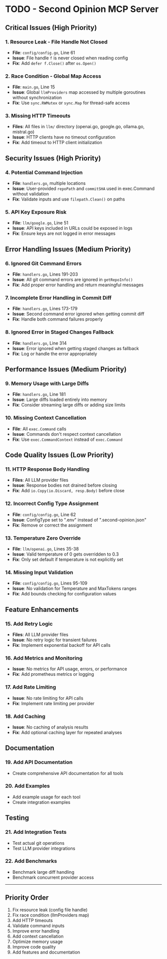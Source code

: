 # TODO - Second Opinion MCP Server

## Critical Issues (High Priority)

### 1. Resource Leak - File Handle Not Closed
- **File**: `config/config.go`, Line 61
- **Issue**: File handle `f` is never closed when reading config
- **Fix**: Add `defer f.Close()` after `os.Open()`

### 2. Race Condition - Global Map Access
- **File**: `main.go`, Line 15
- **Issue**: Global `llmProviders` map accessed by multiple goroutines without synchronization
- **Fix**: Use `sync.RWMutex` or `sync.Map` for thread-safe access

### 3. Missing HTTP Timeouts
- **Files**: All files in `llm/` directory (openai.go, google.go, ollama.go, mistral.go)
- **Issue**: HTTP clients have no timeout configuration
- **Fix**: Add timeout to HTTP client initialization

## Security Issues (High Priority)

### 4. Potential Command Injection
- **File**: `handlers.go`, multiple locations
- **Issue**: User-provided `repoPath` and `commitSHA` used in exec.Command without validation
- **Fix**: Validate inputs and use `filepath.Clean()` on paths

### 5. API Key Exposure Risk
- **File**: `llm/google.go`, Line 51
- **Issue**: API keys included in URLs could be exposed in logs
- **Fix**: Ensure keys are not logged in error messages

## Error Handling Issues (Medium Priority)

### 6. Ignored Git Command Errors
- **File**: `handlers.go`, Lines 191-203
- **Issue**: All git command errors are ignored in `getRepoInfo()`
- **Fix**: Add proper error handling and return meaningful messages

### 7. Incomplete Error Handling in Commit Diff
- **File**: `handlers.go`, Lines 173-179
- **Issue**: Second command error ignored when getting commit diff
- **Fix**: Handle both command failures properly

### 8. Ignored Error in Staged Changes Fallback
- **File**: `handlers.go`, Line 314
- **Issue**: Error ignored when getting staged changes as fallback
- **Fix**: Log or handle the error appropriately

## Performance Issues (Medium Priority)

### 9. Memory Usage with Large Diffs
- **File**: `handlers.go`, Line 181
- **Issue**: Large diffs loaded entirely into memory
- **Fix**: Consider streaming large diffs or adding size limits

### 10. Missing Context Cancellation
- **File**: All `exec.Command` calls
- **Issue**: Commands don't respect context cancellation
- **Fix**: Use `exec.CommandContext` instead of `exec.Command`

## Code Quality Issues (Low Priority)

### 11. HTTP Response Body Handling
- **Files**: All LLM provider files
- **Issue**: Response bodies not drained before closing
- **Fix**: Add `io.Copy(io.Discard, resp.Body)` before close

### 12. Incorrect Config Type Assignment
- **File**: `config/config.go`, Line 62
- **Issue**: ConfigType set to ".env" instead of ".second-opinion.json"
- **Fix**: Remove or correct the assignment

### 13. Temperature Zero Override
- **File**: `llm/openai.go`, Lines 35-38
- **Issue**: Valid temperature of 0 gets overridden to 0.3
- **Fix**: Only set default if temperature is not explicitly set

### 14. Missing Input Validation
- **File**: `config/config.go`, Lines 95-109
- **Issue**: No validation for Temperature and MaxTokens ranges
- **Fix**: Add bounds checking for configuration values

## Feature Enhancements

### 15. Add Retry Logic
- **Files**: All LLM provider files
- **Issue**: No retry logic for transient failures
- **Fix**: Implement exponential backoff for API calls

### 16. Add Metrics and Monitoring
- **Issue**: No metrics for API usage, errors, or performance
- **Fix**: Add prometheus metrics or logging

### 17. Add Rate Limiting
- **Issue**: No rate limiting for API calls
- **Fix**: Implement rate limiting per provider

### 18. Add Caching
- **Issue**: No caching of analysis results
- **Fix**: Add optional caching layer for repeated analyses

## Documentation

### 19. Add API Documentation
- Create comprehensive API documentation for all tools

### 20. Add Examples
- Add example usage for each tool
- Create integration examples

## Testing

### 21. Add Integration Tests
- Test actual git operations
- Test LLM provider integrations

### 22. Add Benchmarks
- Benchmark large diff handling
- Benchmark concurrent provider access

---

## Priority Order

1. Fix resource leak (config file handle)
2. Fix race condition (llmProviders map)
3. Add HTTP timeouts
4. Validate command inputs
5. Improve error handling
6. Add context cancellation
7. Optimize memory usage
8. Improve code quality
9. Add features and documentation